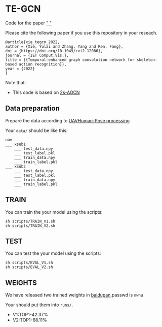 # TE-GCN

Code for the paper ["
"](https://ietresearch.onlinelibrary.wiley.com/doi/10.1049/cvi2.12086)


Please cite the following paper if you use this repository in your reseach.
```
@article{xie_tegcn_2022,
author = {Xie, Yulai and Zhang, Yang and Ren, Fang},
doi = {https://doi.org/10.1049/cvi2.12086},
journal = {IET Comput.Vis.},
title = {{Temporal-enhanced graph convolution network for skeleton-based action recognition}},
year = {2022}
}
```

Note that:
- This code is based on [2s-AGCN](https://github.com/lshiwjx/2s-AGCN)

## Data preparation
Prepare the data according to [UAVHuman-Pose processing](https://github.com/xieyulai/UAVHuman_For_TE-GCN)

Your `data/` should be like this:
```
uav
___ xsub1
    ___ test_data.npy
    ___ test_label.pkl
    ___ train_data.npy
    ___ train_label.pkl
___ xsub2
    ___ test_data.npy
    ___ test_label.pkl
    ___ train_data.npy
    ___ train_label.pkl

```

## TRAIN
You can train the your model using the scripts:
```
sh scripts/TRAIN_V1.sh
sh scripts/TRAIN_V2.sh
```

## TEST
You can test the your model using the scripts:
```
sh scripts/EVAL_V1.sh
sh scripts/EVAL_V2.sh
```

## WEIGHTS
We have released two trained weights in [baidupan](https://pan.baidu.com/s/1kourPFzEChrjc8kPO0y6rw),passwd is `nwhu`

Your should put them into `runs/`.

- V1:TOP1-42.37%
- V2:TOP1-68.11%
